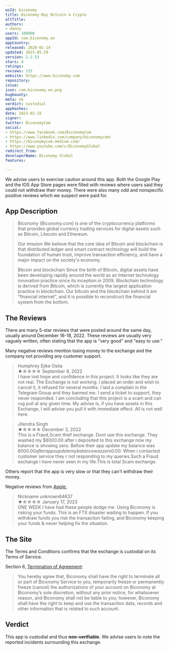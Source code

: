 ```yaml
---
wsId: biconomy
title: Biconomy-Buy Bitcoin & Crypto
altTitle: 
authors:
- danny
users: 100000
appId: com.biconomy.ex
appCountry: 
released: 2020-01-14
updated: 2025-05-29
version: 2.2.53
stars: 4
ratings: 
reviews: 115
website: https://www.biconomy.com
repository: 
issue: 
icon: com.biconomy.ex.png
bugbounty: 
meta: ok
verdict: custodial
appHashes: 
date: 2023-02-15
signer: 
twitter: BiconomyCom
social:
- https://www.facebook.com/BiconomyCom
- https://www.linkedin.com/company/biconomycom/
- https://biconomycom.medium.com/
- https://www.youtube.com/c/BiconomyGlobal
redirect_from: 
developerName: Biconomy Global
features: 

---
```


<div class="alertBox"><div>
We advise users to exercise caution around this app. Both the Google Play and the IOS App Store pages were filled with
 reviews where users said they could not withdraw their money. There were also many odd and nonspecific positive reviews which we suspect were paid for.
</div> </div>

## App Description

> Biconomy (Biconomy.com) is one of the cryptocurrency platforms that provides global currency trading services for digital assets such as Bitcoin, Litecoin and Ethereum.
>
> Our mission
We believe that the core idea of Bitcoin and blockchain is that distributed ledger and smart contract technology will build the foundation of human trust, improve transaction efficiency, and have a major impact on the society's economy.
>
> Bitcoin and blockchain
Since the birth of Bitcoin, digital assets have been developing rapidly around the world as an Internet technology innovation practice since its inception in 2009. Blockchain technology is derived from Bitcoin, which is currently the largest application practice in blockchain. Our bitcoin and the blockchain behind it are “financial internet”, and it is possible to reconstruct the financial system from the bottom.

## The Reviews

There are many 5-star reviews that were posted around the same day, usually around December 16-18, 2022. These reviews are usually very vaguely written, often stating that the app is "very good" and "easy to use."

Many negative reviews mention losing money to the exchange and the company not providing any customer support.


> Humphrey Ejike Osita<br>
  ★☆☆☆☆ September 8, 2022 <br>
      I have lost hope and confidence in this project. It looks like they are not real. The Exchange is not working. I placed an order and wish to cancel it, it refused for several months. I laid a complain in the Telegram Group and they banned me. I send a ticket to support, they never responded. I am concluding that this project is a scam and can rug pull at any given time. My advise is, if you have assets in this Exchange, I will advise you pull it with immediate effect. All is not well here.


> Jitendra Singh<br>
  ★☆☆☆☆ December 3, 2022 <br>
       This is a Fraud,Scam thief exchange. Dont use this exchange. They washed my $6000.00 after i deposited to this exchange now my balance is showing zero. Before their app update my balance was $6000.00 after apps update my balance was zero$0.00. When i contacted customer service they r not responding to my queries.Such a Fraud exchange i have never seen in my life.This is total Scam exchange.
       
Others report that the app is very slow or that they can't withdraw their money.

Negative reviews from [Apple:](https://apps.apple.com/us/app/1486151349?see-all=reviews)

> Nickname unknown64637<br>
  ★☆☆☆☆ January 17, 2023 <br>
      ONE WEEK I have had these people dodge me.
      Using Biconomy is risking your funds. This is an FTX disaster waiting to happen. If you withdraw funds you risk the transaction failing, and Biconomy keeping your funds & never helping fix the situation.


## The Site

The Terms and Conditions confirms that the exchange is custodial on its Terms of Service. 

Section 6, [Termination of Agreement](https://biconomy.zendesk.com/hc/en-us/articles/360036401031-Terms-of-service):

> You hereby agree that, Biconomy shall have the right to terminate all or part of Biconomy Service to you, temporarily freeze or permanently freeze (cancel) the authorizations of your account on Biconomy at Biconomy‘s sole discretion, without any prior notice, for whatsoever reason, and Biconomy shall not be liable to you; however, Biconomy shall have the right to keep and use the transaction data, records and other information that is related to such account.

## Verdict

This app is custodial and thus **non-verifiable.** We advise users to note the reported incidents surrounding this exchange.
